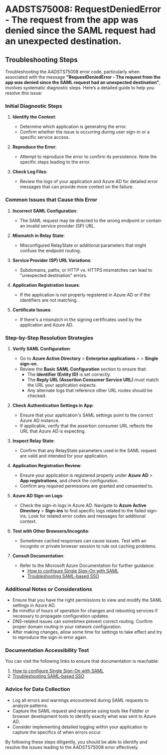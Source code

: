 # AADSTS75008: RequestDeniedError - The request from the app was denied since the SAML request had an unexpected destination.


## Troubleshooting Steps
Troubleshooting the AADSTS75008 error code, particularly when associated with the message **"RequestDeniedError - The request from the app was denied since the SAML request had an unexpected destination"**, involves systematic diagnostic steps. Here’s a detailed guide to help you resolve this issue:

### Initial Diagnostic Steps

1. **Identify the Context**: 
   - Determine which application is generating the error.
   - Confirm whether the issue is occurring during user sign-in or a specific service access.

2. **Reproduce the Error**:
   - Attempt to reproduce the error to confirm its persistence. Note the specific steps leading to the error.
  
3. **Check Log Files**: 
   - Review the logs of your application and Azure AD for detailed error messages that can provide more context on the failure.

### Common Issues that Cause this Error

1. **Incorrect SAML Configuration**:
   - The SAML request may be directed to the wrong endpoint or contain an invalid service provider (SP) URL.

2. **Mismatch in Relay State**:
   - Misconfigured RelayState or additional parameters that might confuse the endpoint routing.

3. **Service Provider (SP) URL Variations**:
   - Subdomains, paths, or HTTP vs. HTTPS mismatches can lead to "unexpected destination" errors.

4. **Application Registration Issues**:
   - If the application is not properly registered in Azure AD or if the identifiers are not matching.

5. **Certificate Issues**:
   - If there's a mismatch in the signing certificates used by the application and Azure AD.

### Step-by-Step Resolution Strategies

1. **Verify SAML Configuration**:
   - Go to **Azure Active Directory** > **Enterprise applications** > <Your Application> > **Single sign-on**.
   - Review the **Basic SAML Configuration** section to ensure that:
     - The **Identifier (Entity ID)** is set correctly.
     - The **Reply URL (Assertion Consumer Service URL)** must match the URL your application expects.
     - Any alternate logs that reference other URL routes should be checked.
  
2. **Check Authentication Settings in App**:
   - Ensure that your application's SAML settings point to the correct Azure AD instance. 
   - If applicable, verify that the assertion consumer URL reflects the URL that Azure AD is expecting.

3. **Inspect Relay State**:
   - Confirm that any RelayState parameters used in the SAML request are valid and intended for your application.

4. **Application Registration Review**:
   - Ensure your application is registered properly under **Azure AD** > **App registrations**, and check the configuration.
   - Confirm any required permissions are granted and consented to.

5. **Azure AD Sign-on Logs**:
   - Check the sign-in logs in Azure AD. Navigate to **Azure Active Directory** > **Sign-ins** to find specific logs related to the failed sign-ins. Look for related error codes and messages for additional context.

6. **Test with Other Browsers/Incognito**:
   - Sometimes cached responses can cause issues. Test with an incognito or private browser session to rule out caching problems.

7. **Consult Documentation**:
   - Refer to the Microsoft Azure Documentation for further guidance:
     - [How to configure Single Sign-On with SAML](https://docs.microsoft.com/en-us/azure/active-directory/develop/active-directory-saml-protocol)
     - [Troubleshooting SAML-based SSO](https://docs.microsoft.com/en-us/azure/active-directory/develop/troubleshoot-saml-sso)

### Additional Notes or Considerations

- Ensure that you have the right permissions to view and modify the SAML settings in Azure AD.
- Be mindful of hours of operation for changes and rebooting services if necessary to propagate configuration updates.
- DNS-related issues can sometimes prevent correct routing. Confirm proper domain routing in your network configuration.
- After making changes, allow some time for settings to take effect and try to reproduce the sign-in error again.

### Documentation Accessibility Test

You can visit the following links to ensure that documentation is reachable:
1. [How to configure Single Sign-On with SAML](https://docs.microsoft.com/en-us/azure/active-directory/develop/active-directory-saml-protocol)
2. [Troubleshooting SAML-based SSO](https://docs.microsoft.com/en-us/azure/active-directory/develop/troubleshoot-saml-sso)

### Advice for Data Collection

- Log all errors and warnings encountered during SAML requests to analyze patterns.
- Capture the SAML request and response using tools like Fiddler or browser development tools to identify exactly what was sent to Azure AD.
- Consider implementing detailed logging within your application to capture the specifics of when errors occur.

By following these steps diligently, you should be able to identify and resolve the issues leading to the AADSTS75008 error effectively.